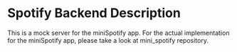 # Spotify Backend Description

This is a mock server for the miniSpotify app.
For the actual implementation for the miniSpotify app, please take a look at mini_spotify repository.
